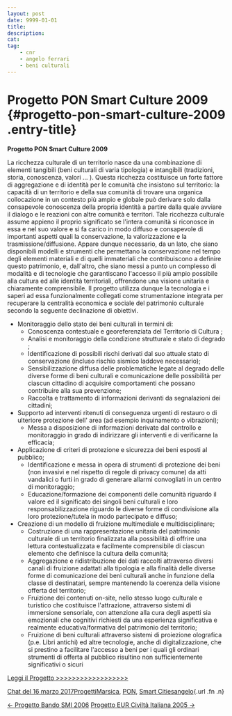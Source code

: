 ```yaml
---
layout: post
date: 9999-01-01
title:
description:
cat:
tag:
    - cnr
    - angelo ferrari
    - beni culturali
---
```

Progetto PON Smart Culture 2009 {#progetto-pon-smart-culture-2009 .entry-title}
===============================

**Progetto PON Smart Culture 2009**

La ricchezza culturale di un territorio nasce da una combinazione di elementi tangibili (beni culturali di varia tipologia) e intangibili (tradizioni, storia, conoscenza, valori ... ). Questa ricchezza costituisce un forte fattore di aggregazione e di identità per le comunità che insistono sul territorio: la capacità di un territorio e della sua comunità di trovare una organica collocazione in un contesto più ampio e globale può derivare solo dalla consapevole conoscenza della propria identità a partire dalla quale avviare il dialogo e le reazioni con altre comunità e territori. Tale ricchezza culturale assume appieno il proprio significato se l'intera comunità si riconosce in essa e nel suo valore e si fa carico in modo diffuso e consapevole di importanti aspetti quali la conservazione, la valorizzazione e la trasmissione/diffusione. Appare dunque necessario, da un lato, che siano disponibili modelli e strumenti che permettano la conservazione nel tempo degli elementi materiali e di quelli immateriali che contribuiscono a definire questo patrimonio, e, dall'altro, che siano messi a punto un complesso di modalità e di tecnologie che garantiscano l'accesso il più ampio possibile alla cultura ed alle identità territoriali, offrendone una visione unitaria e chiaramente comprensibile. Il progetto utilizza dunque la tecnologia e i saperi ad essa funzionalmente collegati come strumentazione integrata per recuperare la centralità economica e sociale del patrimonio culturale secondo la seguente declinazione di obiettivi.

-   Monitoraggio dello stato dei beni culturali in termini di:
    -   Conoscenza contestuale e georeferenziata del Territorio di Cultura ;
    -   Analisi e monitoraggio della condizione strutturale e stato di degrado ;
    -   Identificazione di possibili rischi derivati dal suo attuale stato di conservazione (incluso rischio sismico laddove necessario);
    -   Sensibilizzazione diffusa delle problematiche legate al degrado delle diverse forme di beni culturali e comunicazione delle possibilità per ciascun cittadino di acquisire comportamenti che possano contribuire alla sua prevenzione;
    -   Raccolta e trattamento di informazioni derivanti da segnalazioni dei cittadini;
-   Supporto ad interventi ritenuti di conseguenza urgenti di restauro o di ulteriore protezione dell' area (ad esempio inquinamento o vibrazioni);
    -   Messa a disposizione di informazioni derivate dal controllo e monitoraggio in grado di indirizzare gli interventi e di verificarne la efficacia;
-   Applicazione di criteri di protezione e sicurezza dei beni esposti al pubblico;
    -   Identificazione e messa in opera di strumenti di protezione dei beni (non invasivi e nel rispetto di regole di privacy comune) da atti vandalici o furti in grado di generare allarmi convogliati in un centro di monitoraggio;
    -   Educazione/formazione dei componenti delle comunità riguardo il valore ed il significato dei singoli beni culturali e loro responsabilizzazione riguardo le  diverse forme di condivisione alla loro protezione/tutela in modo partecipato e diffuso;
-   Creazione di un modello di fruizione multimediale e multidisciplinare;
    -   Costruzione di una rappresentazione unitaria del patrimonio culturale di un territorio finalizzata alla possibilità di offrire una lettura contestualizzata e facilmente comprensibile di ciascun elemento che definisce la cultura della comunità;
    -   Aggregazione e ridistribuzione dei dati raccolti attraverso diversi canali di fruizione adattati alla tipologia e alla finalità delle diverse forme di comunicazione dei beni culturali anche in funzione della classe di destinatari, sempre mantenendo la coerenza della visione offerta del territorio;
    -   Fruizione dei contenuti on-site, nello stesso luogo culturale e turistico che costituisce l'attrazione, attraverso sistemi di immersione sensoriale, con attenzione alla cura degli aspetti sia emozionali che cognitivi richiesti da una esperienza significativa e realmente educativa/formativa del patrimonio del territorio;
    -   Fruizione di beni culturali attraverso sistemi di proiezione olografica (p.e. Libri antichi) ed altre tecnologie, anche di digitalizzazione, che si prestino a facilitare l'accesso a beni per i quali gli ordinari strumenti di offerta al pubblico risultino non sufficientemente significativi o sicuri

[Leggi il Progetto \>\>\>\>\>\>\>\>\>\>\>\>\>\>\>\>\>\>](wp-content/uploads/2017/03/Progetto-PON-Smart-Culture-2009.pdf)

[Chat del 16 marzo 2017](index39c5.html?p=700 "Permalink a Progetto PON Smart Culture 2009")[Progetti](index0b40.html?cat=9)[Marsica](index6ce2.html?tag=marsica), [PON](index0011.html?tag=pon), [Smart Cities](index50a0.html?tag=smart-cities)[angelo](indexcd64.html?author=1 "Vedi tutti gli articoli di angelo"){.url .fn .n}

[← Progetto Bando SMI 2006](indexca55.html?p=696) [Progetto EUR Civiltà Italiana 2005 →](index5d09.html?p=704)

